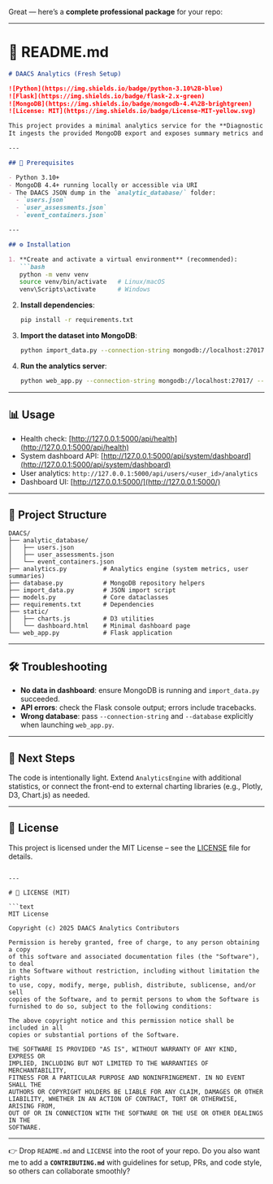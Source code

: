 Great — here’s a **complete professional package** for your repo:

---

# 📄 README.md

````markdown
# DAACS Analytics (Fresh Setup)

![Python](https://img.shields.io/badge/python-3.10%2B-blue)
![Flask](https://img.shields.io/badge/flask-2.x-green)
![MongoDB](https://img.shields.io/badge/mongodb-4.4%2B-brightgreen)
![License: MIT](https://img.shields.io/badge/License-MIT-yellow.svg)

This project provides a minimal analytics service for the **Diagnostic Assessment and Achievement of College Skills (DAACS)** dataset.  
It ingests the provided MongoDB export and exposes summary metrics and visualisations via a Flask API and a single-page dashboard.

---

## 🚀 Prerequisites

- Python 3.10+
- MongoDB 4.4+ running locally or accessible via URI
- The DAACS JSON dump in the `analytic_database/` folder:
  - `users.json`
  - `user_assessments.json`
  - `event_containers.json`

---

## ⚙️ Installation

1. **Create and activate a virtual environment** (recommended):
   ```bash
   python -m venv venv
   source venv/bin/activate   # Linux/macOS
   venv\Scripts\activate      # Windows
````

2. **Install dependencies**:

   ```bash
   pip install -r requirements.txt
   ```

3. **Import the dataset into MongoDB**:

   ```bash
   python import_data.py --connection-string mongodb://localhost:27017/ --database daacs_analytics
   ```

4. **Run the analytics server**:

   ```bash
   python web_app.py --connection-string mongodb://localhost:27017/ --database daacs_analytics
   ```

---

## 📊 Usage

* Health check: [http://127.0.0.1:5000/api/health](http://127.0.0.1:5000/api/health)
* System dashboard API: [http://127.0.0.1:5000/api/system/dashboard](http://127.0.0.1:5000/api/system/dashboard)
* User analytics: `http://127.0.0.1:5000/api/users/<user_id>/analytics`
* Dashboard UI: [http://127.0.0.1:5000/](http://127.0.0.1:5000/)

---

## 📂 Project Structure

```
DAACS/
├── analytic_database/
│   ├── users.json
│   ├── user_assessments.json
│   └── event_containers.json
├── analytics.py          # Analytics engine (system metrics, user summaries)
├── database.py           # MongoDB repository helpers
├── import_data.py        # JSON import script
├── models.py             # Core dataclasses
├── requirements.txt      # Dependencies
├── static/
│   ├── charts.js         # D3 utilities
│   └── dashboard.html    # Minimal dashboard page
└── web_app.py            # Flask application
```

---

## 🛠 Troubleshooting

* **No data in dashboard**: ensure MongoDB is running and `import_data.py` succeeded.
* **API errors**: check the Flask console output; errors include tracebacks.
* **Wrong database**: pass `--connection-string` and `--database` explicitly when launching `web_app.py`.

---

## 🔮 Next Steps

The code is intentionally light.
Extend `AnalyticsEngine` with additional statistics, or connect the front-end to external charting libraries (e.g., Plotly, D3, Chart.js) as needed.

---

## 📜 License

This project is licensed under the MIT License – see the [LICENSE](LICENSE) file for details.

````

---

# 📄 LICENSE (MIT)

```text
MIT License

Copyright (c) 2025 DAACS Analytics Contributors

Permission is hereby granted, free of charge, to any person obtaining a copy
of this software and associated documentation files (the "Software"), to deal
in the Software without restriction, including without limitation the rights
to use, copy, modify, merge, publish, distribute, sublicense, and/or sell
copies of the Software, and to permit persons to whom the Software is
furnished to do so, subject to the following conditions:

The above copyright notice and this permission notice shall be included in all
copies or substantial portions of the Software.

THE SOFTWARE IS PROVIDED "AS IS", WITHOUT WARRANTY OF ANY KIND, EXPRESS OR
IMPLIED, INCLUDING BUT NOT LIMITED TO THE WARRANTIES OF MERCHANTABILITY,
FITNESS FOR A PARTICULAR PURPOSE AND NONINFRINGEMENT. IN NO EVENT SHALL THE
AUTHORS OR COPYRIGHT HOLDERS BE LIABLE FOR ANY CLAIM, DAMAGES OR OTHER
LIABILITY, WHETHER IN AN ACTION OF CONTRACT, TORT OR OTHERWISE, ARISING FROM,
OUT OF OR IN CONNECTION WITH THE SOFTWARE OR THE USE OR OTHER DEALINGS IN THE
SOFTWARE.
````

---

👉 Drop `README.md` and `LICENSE` into the root of your repo.
Do you also want me to add a **`CONTRIBUTING.md`** with guidelines for setup, PRs, and code style, so others can collaborate smoothly?

